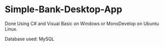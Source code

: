 # Simple-Bank-Desktop-App

Done Using C# and Visual Basic on Windows or MonoDevelop on Ubuntu Linux.

Database used: MySQL
